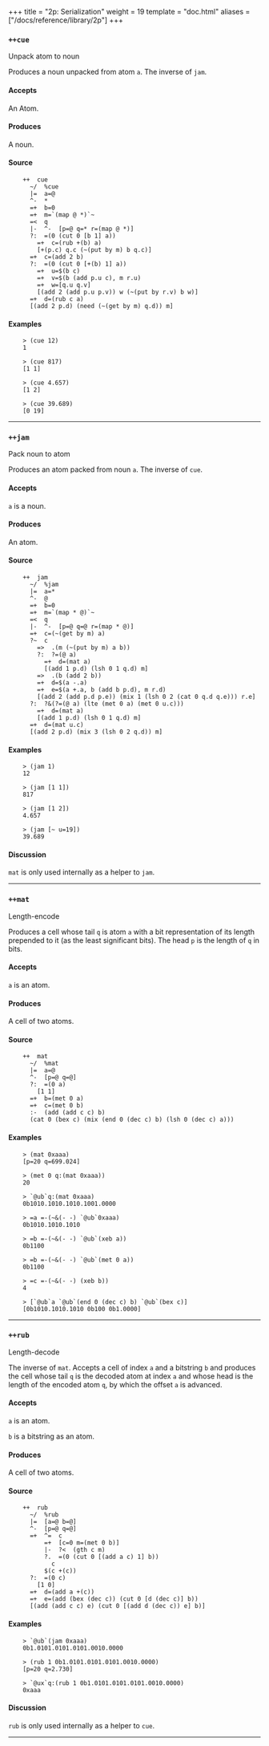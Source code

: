 +++
title = "2p: Serialization"
weight = 19
template = "doc.html"
aliases = ["/docs/reference/library/2p"]
+++
### `++cue`

Unpack atom to noun

Produces a noun unpacked from atom `a`. The inverse of `jam`.

#### Accepts

An Atom.

#### Produces

A noun.

#### Source

```hoon
    ++  cue
      ~/  %cue
      |=  a=@
      ^-  *
      =+  b=0
      =+  m=`(map @ *)`~
      =<  q
      |-  ^-  [p=@ q=* r=(map @ *)]
      ?:  =(0 (cut 0 [b 1] a))
        =+  c=(rub +(b) a)
        [+(p.c) q.c (~(put by m) b q.c)]
      =+  c=(add 2 b)
      ?:  =(0 (cut 0 [+(b) 1] a))
        =+  u=$(b c)
        =+  v=$(b (add p.u c), m r.u)
        =+  w=[q.u q.v]
        [(add 2 (add p.u p.v)) w (~(put by r.v) b w)]
      =+  d=(rub c a)
      [(add 2 p.d) (need (~(get by m) q.d)) m]
```

#### Examples

```
    > (cue 12)
    1

    > (cue 817)
    [1 1]

    > (cue 4.657)
    [1 2]

    > (cue 39.689)
    [0 19]
```

---
### `++jam`

Pack noun to atom

Produces an atom packed from noun `a`. The inverse of `cue`.

#### Accepts

`a` is a noun.

#### Produces

An atom.

#### Source

```hoon
    ++  jam
      ~/  %jam
      |=  a=*
      ^-  @
      =+  b=0
      =+  m=`(map * @)`~
      =<  q
      |-  ^-  [p=@ q=@ r=(map * @)]
      =+  c=(~(get by m) a)
      ?~  c
        =>  .(m (~(put by m) a b))
        ?:  ?=(@ a)
          =+  d=(mat a)
          [(add 1 p.d) (lsh 0 1 q.d) m]
        =>  .(b (add 2 b))
        =+  d=$(a -.a)
        =+  e=$(a +.a, b (add b p.d), m r.d)
        [(add 2 (add p.d p.e)) (mix 1 (lsh 0 2 (cat 0 q.d q.e))) r.e]
      ?:  ?&(?=(@ a) (lte (met 0 a) (met 0 u.c)))
        =+  d=(mat a)
        [(add 1 p.d) (lsh 0 1 q.d) m]
      =+  d=(mat u.c)
      [(add 2 p.d) (mix 3 (lsh 0 2 q.d)) m]
```

#### Examples

```
    > (jam 1)
    12

    > (jam [1 1])
    817

    > (jam [1 2])
    4.657

    > (jam [~ u=19])
    39.689
```

#### Discussion

`mat` is only used internally as a helper to `jam`.

---
### `++mat`

Length-encode

Produces a cell whose tail `q` is atom `a` with a bit representation of
its length prepended to it (as the least significant bits). The head `p`
is the length of `q` in bits.

#### Accepts

`a` is an atom.

#### Produces

A cell of two atoms.

#### Source

```hoon
    ++  mat
      ~/  %mat
      |=  a=@
      ^-  [p=@ q=@]
      ?:  =(0 a)
        [1 1]
      =+  b=(met 0 a)
      =+  c=(met 0 b)
      :-  (add (add c c) b)
      (cat 0 (bex c) (mix (end 0 (dec c) b) (lsh 0 (dec c) a)))
```

#### Examples

```
    > (mat 0xaaa)
    [p=20 q=699.024]

    > (met 0 q:(mat 0xaaa))
    20

    > `@ub`q:(mat 0xaaa)
    0b1010.1010.1010.1001.0000

    > =a =-(~&(- -) `@ub`0xaaa)
    0b1010.1010.1010

    > =b =-(~&(- -) `@ub`(xeb a))
    0b1100

    > =b =-(~&(- -) `@ub`(met 0 a))
    0b1100

    > =c =-(~&(- -) (xeb b))
    4

    > [`@ub`a `@ub`(end 0 (dec c) b) `@ub`(bex c)]
    [0b1010.1010.1010 0b100 0b1.0000]
```


---
### `++rub`

Length-decode

The inverse of `mat`. Accepts a cell of index `a` and a bitstring `b`
and produces the cell whose tail `q` is the decoded atom at index `a`
and whose head is the length of the encoded atom `q`, by which the
offset `a` is advanced.

#### Accepts

`a` is an atom.

`b` is a bitstring as an atom.

#### Produces

A cell of two atoms.

#### Source

```hoon
    ++  rub
      ~/  %rub
      |=  [a=@ b=@]
      ^-  [p=@ q=@]
      =+  ^=  c
          =+  [c=0 m=(met 0 b)]
          |-  ?<  (gth c m)
          ?.  =(0 (cut 0 [(add a c) 1] b))
            c
          $(c +(c))
      ?:  =(0 c)
        [1 0]
      =+  d=(add a +(c))
      =+  e=(add (bex (dec c)) (cut 0 [d (dec c)] b))
      [(add (add c c) e) (cut 0 [(add d (dec c)) e] b)]
```

#### Examples

```
    > `@ub`(jam 0xaaa)
    0b1.0101.0101.0101.0010.0000

    > (rub 1 0b1.0101.0101.0101.0010.0000)
    [p=20 q=2.730]

    > `@ux`q:(rub 1 0b1.0101.0101.0101.0010.0000)
    0xaaa
```

#### Discussion

`rub` is only used internally as a helper to `cue`.

---
